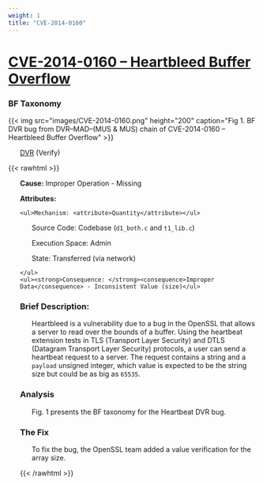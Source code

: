 ```yaml
---
weight: 1
title: "CVE-2014-0160"
---
```

# [CVE-2014-0160 – Heartbleed Buffer Overflow](https://cve.mitre.org/cgi-bin/cvename.cgi?name=2014-0160)

### BF Taxonomy

{{< img src="images/CVE-2014-0160.png" height="200" caption="Fig 1. BF DVR bug from DVR–MAD–(MUS & MUS) chain of CVE-2014-0160 – Heartbleed Buffer Overflow" >}}

<ul>

[DVR](/Classes/_INP/DVR.md) (Verify)

</ul>

{{< rawhtml >}}
<ul><strong>Cause: </strong><cause>Improper Operation
    </cause> - Missing</ul>

  <ul><strong>Attributes:</strong>
  
    <ul>Mechanism: <attribute>Quantity</attribute></ul>

  <ul>Source Code: <attribute>Codebase</attribute> (<code>d1_both.c</code> and <code>t1_lib.c</code>)</ul>
  <ul>Execution Space: <attribute>Admin</attribute></ul>
  <ul>State: <attribute>Transferred</attribute> (via network)</ul>



    </ul>
    <ul><strong>Consequence: </strong><consequence>Improper Data</consequence> - Inconsistent Value (size)</ul>
    
   
  <p><h3>Brief Description:</h3></p>
      <p><ul>Heartbleed is a vulnerability due to a bug in the OpenSSL that allows a server to read over the bounds of a buffer. Using the heartbeat extension tests in TLS (Transport Layer Security) and DTLS (Datagram Transport Layer Security) protocols, a user can send a heartbeat request to a server. The request contains a string and a <code>payload</code> unsigned integer, which value is expected to be the string size but could be as big as <code>65535</code>.</ul></p>
  
  <p><h3>Analysis</h3></p>
      <p><ul>Fig. 1 presents the BF taxonomy for the Heartbeat DVR bug.</ul></p>
  <p><h3>The Fix</h3></p>
      <p><ul>To fix the bug, the OpenSSL team added a value verification for the array size.</ul></p>
  
  {{< /rawhtml >}}